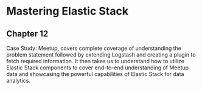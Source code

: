 # Mastering Elastic Stack
## Chapter 12
Case Study: Meetup, covers complete coverage of understanding the problem statement followed by extending Logstash and creating a plugin to fetch required information. It then takes us to understand how to utilize Elastic Stack components to cover end-to-end understanding of Meetup data and showcasing the powerful capabilities of Elastic Stack for data analytics.
